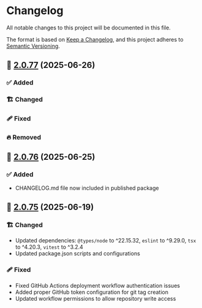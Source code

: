 # Changelog

All notable changes to this project will be documented in this file.

The format is based on [Keep a Changelog](https://keepachangelog.com/en/1.1.0/),
and this project adheres to [Semantic Versioning](http://semver.org/spec/v2.0.0.html).

## 🔖 [2.0.77] (2025-06-26)

### ✅ Added

### 🏗️ Changed

### 🩹 Fixed

### 🔥 Removed

## 🔖 [2.0.76] (2025-06-25)

### ✅ Added

- CHANGELOG.md file now included in published package

## 🔖 [2.0.75] (2025-06-19)

### 🏗️ Changed

- Updated dependencies: `@types/node` to ^22.15.32, `eslint` to ^9.29.0, `tsx` to ^4.20.3, `vitest` to ^3.2.4
- Updated package.json scripts and configurations

### 🩹 Fixed

- Fixed GitHub Actions deployment workflow authentication issues
- Added proper GitHub token configuration for git tag creation
- Updated workflow permissions to allow repository write access

<!-- Link References -->
[2.0.77]: https://github.com/aneuhold/ts-libs/compare/be-ts-db-lib-v2.0.76...be-ts-db-lib-v2.0.77
[2.0.76]: https://github.com/aneuhold/ts-libs/compare/be-ts-db-lib-v2.0.75...be-ts-db-lib-v2.0.76
[2.0.75]: https://github.com/aneuhold/ts-libs/releases/tag/be-ts-db-lib-v2.0.75
